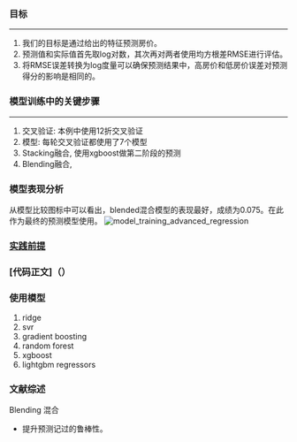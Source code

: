 ### 目标
---
1. 我们的目标是通过给出的特征预测房价。
2. 预测值和实际值首先取log对数，其次再对两者使用均方根差RMSE进行评估。
3. 将RMSE误差转换为log度量可以确保预测结果中，高房价和低房价误差对预测得分的影响是相同的。

### 模型训练中的关键步骤
---
1. 交叉验证: 本例中使用12折交叉验证
2. 模型: 每轮交叉验证都使用了7个模型
3. Stacking融合, 使用xgboost做第二阶段的预测
4. Blending融合, 

### 模型表现分析
从模型比较图标中可以看出，blended混合模型的表现最好，成绩为0.075。在此作为最终的预测模型使用。
![model_training_advanced_regression](https://www.kaggleusercontent.com/kf/15425540/eyJhbGciOiJkaXIiLCJlbmMiOiJBMTI4Q0JDLUhTMjU2In0..pNKpx8_CeoQisuhcwZ4Yeg.FXDneIjyHdX--MbtjlXjs2ndp02Me5hADRWRp5T2kgeWkpJBJFgGnzj5A-nEohAHXScM6QHWl3GO9Aek69pPAL9xwZHXgr2EAjLmqEl7ApM4Ov8Kc5DipP5QArNRg3H7ryuX1jIo3XL0l6U0kzJ10saOX8TaaGIq6ozK7q_YuXHpRZJTsC5D8646FzBk7WYt.rbzFz2nnm-Y3X_8onDyPDQ/__results___files/__results___2_0.png)

### [实践前提](https://github.com/slyrx/ML_walk_through/edit/master/experiment_1_code_analysis_1.md)
### [代码正文]（）

### 使用模型
1. ridge
2. svr
3. gradient boosting
4. random forest
5. xgboost
6. lightgbm regressors

### 文献综述
Blending 混合
+ 提升预测记过的鲁棒性。
